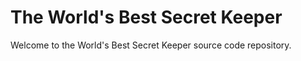 # The World's Best Secret Keeper

Welcome to the World's Best Secret Keeper source code repository.
